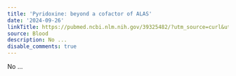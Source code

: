 ```yaml
---
title: 'Pyridoxine: beyond a cofactor of ALAS'
date: '2024-09-26'
linkTitle: https://pubmed.ncbi.nlm.nih.gov/39325482/?utm_source=curl&utm_medium=rss&utm_campaign=journals&utm_content=7603509&fc=None&ff=20240927184325&v=2.18.0.post9+e462414
source: Blood
description: No ...
disable_comments: true
---
```

No ...